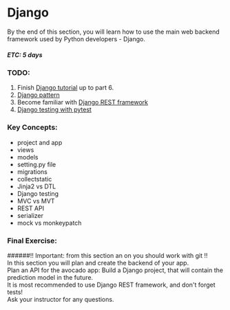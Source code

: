 # Django
By the end of this section, you will learn how to use the main web backend framework used by Python developers - Django.
##### ETC: 5 days

### TODO:
1. Finish [Django tutorial](https://docs.djangoproject.com/en/3.0/intro/tutorial01/) up to part 6.
2. [Django pattern](https://www.tutorialspoint.com/django/django_overview.htm)
3. Become familiar with [Django REST framework](https://www.django-rest-framework.org/tutorial/quickstart/)
4. [Django testing with pytest](https://pytest-django.readthedocs.io/en/latest/tutorial.html)

### Key Concepts:
- project and app
- views
- models
- setting.py file
- migrations
- collectstatic
- Jinja2 vs DTL
- Django testing
- MVC vs MVT
- REST API
- serializer
- mock vs monkeypatch

### Final Exercise:
######!! Important: from this section an on you should work with git !!  
In this section you will plan and create the backend of your app.  
Plan an API for the avocado app: Build a Django project, that will contain the prediction model in the future.  
It is most recommended to use Django REST framework, and don't forget tests!  
Ask your instructor for any questions. 